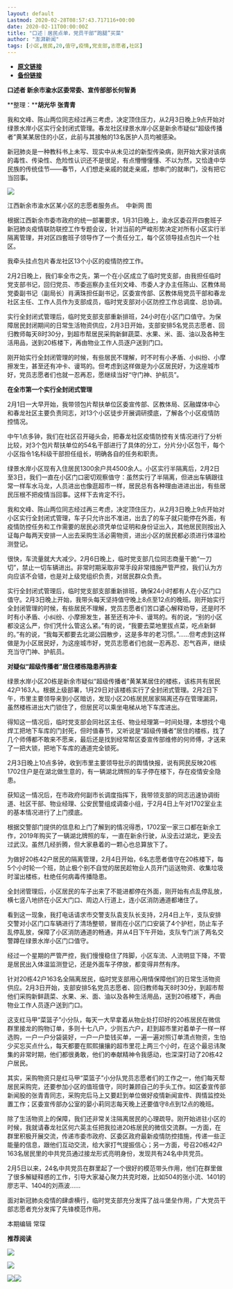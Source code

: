 ```yaml
---
layout: default
Lastmod: 2020-02-28T08:57:43.717116+00:00
date: 2020-02-11T00:00:00Z
title: "口述｜居民点单，党员干部“跑腿”买菜"
author: "澎湃新闻"
tags: [小区,居民,20,值守,疫情,党支部,志愿者,社区]
---
```


* [**原文链接**](http://mp.weixin.qq.com/s?__biz=MjM5MzI5NTU3MQ==&mid=2651579865&idx=3&sn=91bccc2d1d1ad8c7195128af5b3b29e6&chksm=bd6678658a11f173927632938557f915d427f0d06059433bb16852753103571b69c0a7aa42b8#rd)
* [**备份链接**](http://archive.today/eyRlI)


**口述者 新余市渝水区委常委、宣传部部长何智勇**

**整理：****胡光华 张青青**

  

我和文峰、陈山两位同志经过再三考虑，决定顶住压力，从2月3日晚上9点开始对绿景水岸小区实行全封闭式管理。春龙社区绿景水岸小区是新余市疑似“超级传播者”黄某某居住的小区，此前与其接触的13名医护人员均被感染。

  
新冠肺炎是一种教科书上未写、现实中从未见过的新型传染病，刚开始大家对该病的毒性、传染性、危险性认识还不是很足，有点懵懵懂懂、不以为然，又恰逢中华民族的传统佳节——春节，人们想走亲戚的就走亲戚，想串门的就串门，没有把它当回事。

  

![](/images/post/44ce6e4c250f5c83add2e6087e0b68d3.jpg)

江西新余市渝水区某小区的志愿者服务点。  中新网 图  

根据江西新余市委市政府的统一部署要求，1月31日晚上，渝水区委召开四套班子新冠肺炎疫情联防联控工作专题会议，针对当前的严峻形势决定对所有小区实行半隔离管理，并对区四套班子领导作了一个责任分工，每个区领导挂点包片一个社区。

  
我牵头挂点包片春龙社区13个小区的疫情防控工作。

  
2月2日晚上，我们率全市之先，第一个在小区成立了临时党支部，由我担任临时党支部书记，回归党员、市委巡察办主任刘文峰、市委人才办主任陈山、区教体局党委副书记（副局长）肖满珠担任副书记，区委宣传部、区教体局党员干部和春龙社区主任、工作人员作为支部成员，临时党支部对小区防控工作总调度、总协调。

  
实行全封闭式管理后，临时党支部支部重新排班，24小时在小区门口值守。为保障居民封闭期间的日常生活物资供应，2月3日开始，支部安排5名党员志愿者、回归教师每天8时30分，到超市帮居民采购新鲜蔬菜、水果、米、面、油以及各种生活用品，送到20栋楼下，再由物业工作人员逐户送到门口。

  
刚开始实行全封闭管理的时候，有些居民不理解，时不时有小矛盾、小纠纷、小摩擦发生，甚至还有冲卡、谩骂的。但考虑到这样做是为小区居民好，为这座城市好，党员志愿者们也就一忍再忍，愿继续当好“守门神、护航员”。

  
**在全市第一个实行全封闭式管理**

2月1日一大早开始，我带领包片帮扶单位区委宣传部、区教体局、区融媒体中心和春龙社区主要负责同志，对13个小区徒步开展调研摸底，了解各个小区疫情防控情况。

  
中午1点多钟，我们在社区召开碰头会，把春龙社区疫情防控有关情况进行了分析比较，对3个包片帮扶单位的54名干部进行了具体的分工，分片分小区包干，每个小区指令1名科级干部担任组长，明确各自的任务和职责。

  
绿景水岸小区现有入住居民1300余户共4500余人。小区实行半隔离后，2月2日至3日，我们一直在小区门口密切观察值守：虽然实行了半隔离，但进出车辆跟往常一样车水马龙，人员进出也像逛超市一样，居民总有各种理由进进出出，有些居民压根不把疫情当回事。这样下去肯定不行。

  
我和文峰、陈山两位同志经过再三考虑，决定顶住压力，从2月3日晚上9点开始对小区实行全封闭式管理，车子只允许出不准进，出去了的车子就只能停在外面，有疫情防控任务和工作需要的居民必须凭单位证明和身份证出入，其他居民则按出入证每户每两天安排一人出去采购生活必需物资，进出小区的居民都必须进行体温检测登记。

  
很快，车流量就大大减少。2月6日晚上，临时党支部几位同志商量干脆“一刀切”，禁止一切车辆进出。非常时期采取非常手段非常措施严管严控，我们认为方向应该不会错，也是对上级党组织负责，对居民群众负责。

  
实行全封闭式管理后，临时党支部支部重新排班，确保24小时都有人在小区门口值守。2月3日晚上开始，我带头每天坚持值守晚上8点至12点的晚班。刚开始实行全封闭管理的时候，有些居民不理解，党员志愿者们苦口婆心解释劝导，还是时不时有小矛盾、小纠纷、小摩擦发生，甚至还有冲卡、谩骂的。有的说，“别的小区都没这么严，你们凭什么管这么紧。”有的说，“我要去菜地里拔点菜，吃点新鲜的。”有的说，“我每天都要去北湖公园散步，这是多年的老习惯。”……但考虑到这样做是为小区居民好，为这座城市好，党员志愿者们也就一忍再忍、忍气吞声，继续充当守门神、护航员。

  
**对疑似“超级传播者”居住楼栋隐患再排查**

绿景水岸小区20栋是新余市疑似“超级传播者”黄某某居住的楼栋，该栋共有居民42户163人。根据上级部署，1月29日对该楼栋实行了全封闭式管理。2月2日下午，市里主要领导来到小区暗访，发现小区20栋居民居家隔离还存在管理漏洞，虽然楼栋进出大门锁住了，但居民可以乘坐电梯从地下车库进出。

  
得知这一情况后，临时党支部会同社区主任、物业经理第一时间处理，本想找个电焊工把地下车库的门封死，但时值春节，又听说是“超级传播者”居住的楼栋，找了几个师傅都不敢来不愿来，最后还是找到经常帮区委宣传部维修的何师傅，才送来了一把大锁，把地下车库的通道完全锁死。

  
2月3日晚上10点多钟，收到市里主要领导批示的舆情快报，说有网民反映20栋1702住户是在湖北做生意的，有一辆湖北牌照的车子停在楼下，存在疫情安全隐患。

  
获知这一情况后，在市政府何副市长调度指挥下，我带领支部的同志迅速协调街道、社区干部、物业经理、公安民警组成调查小组，于2月4日上午对1702室业主的基本情况进行了上门摸底。

  
根据交警部门提供的信息和上门了解到的情况得悉，1702室一家三口都在新余工作，2019年购买了一辆湖北牌照的车，一直在新余行驶，从没去过湖北，更没去过武汉。虽然几经折腾，但大家悬着的一颗心也总算放下了。

  
为做好20栋42户居民的隔离管理，2月4日开始，6名志愿者值守在20栋楼下，每5个小时轮一个班，防止极个别不自觉的居民趁物业人员开门运送物资、收集垃圾时溜出楼栋，杜绝任何病毒传播隐患。

  
全封闭管理后，小区居民的车子出来了不能进都停在外面，刚开始有点乱停乱放，横七竖八地挤在小区大门口、周边人行道上，连小区消防通道都堵住了。

  
看到这一现象，我打电话请求市交警支队袁支队长支持，2月4日上午，支队安排交警对小区门口车辆进行了清场整顿，冒雨在小区门口安装了4个护栏，防止车子乱停乱放，保障了小区消防通道的畅通，并从4日下午开始，支队专门派了两名交警蹲在绿景水岸小区门口值守。

  
经过一个星期的严管严控，我们慢慢稳住了阵脚，小区车流、人流明显下降，不管是居民出入体温监测登记，还是外面车子停放，都变得井然有序。

  

针对20栋42户163名全隔离居民，临时党支部用心用情保障他们的日常生活物资供应。2月3日开始，支部安排5名党员志愿者、回归教师每天8时30分，到超市帮他们采购新鲜蔬菜、水果、米、面、油以及各种生活用品，送到20栋楼下，再由物业工作人员逐户送到门口。

  
这支红马甲“菜篮子”小分队，每天一大早拿着从物业处打印好的20栋居民在微信群里接龙的购物订单，多则十七八户，少则五六户，赶到超市里对着单子一样一样选购，一户一户分袋装好，一户一户垫钱买单，一遍一遍对照订单清点物资，生怕少买忘买点什么，每天都要在熙熙攘攘的超市里花上两三个小时，在这个最忌讳聚集的非常时期，他们都很勇敢，他们的奉献精神令我感动，也深深打动了20栋42户居民。

  
其实，采购物资只是红马甲“菜篮子”小分队党员志愿者们的工作之一，他们每天帮居民采购完，还要参加小区的值班值守，同时兼顾自己的手头工作。如区委宣传部新闻股的张青青同志，采购完后马上又要赶到单位做好疫情新闻宣传、舆情监控处置工作；区委宣传部办公室的晏小莉同志每天晚上还要值守8点到12点的晚班。

  
除了生活物资上的保障，我们还非常关注隔离居民的心理疏导。刚开始进驻小区的时候，我就请春龙社区何六英主任把我拉进20栋居民的微信交流群。一方面，在群里积极开展交流，传递市委市政府、区委区政府最新疫情防控措施，传递一些正能量的信息，跟他们互动交流，给大家打气提振信心；另一方面，号召20栋42户163名居民里的中共党员通过接龙形式亮明身份，发现共有24名中共党员。

  
2月5日以来，24名中共党员在群里起了一个很好的模范带头作用，他们在群里做了很多解疑释惑的工作，引导大家凝心聚力共克时艰，比如504的张小流、1401的廖志平、1404的刘燕波……

  
面对新冠肺炎疫情的肆虐横行，临时党支部充分发挥了战斗堡垒作用，广大党员干部志愿者充分发挥了先锋模范作用。

  

  

本期编辑 常琛  

  

**推荐阅读**

  

[![](/images/post/afecae2e98617119d861527da0b0c133.jpg)](http://mp.weixin.qq.com/s?__biz=MjM5MzI5NTU3MQ==&mid=2651570730&idx=1&sn=fd15b387426ce4e0777f302988b331c7&chksm=bd665f968a11d680567dfeae3d5023076be9ebf3e160be8f56173567e538300d5dcf9c3ddbce&scene=21#wechat_redirect)

[![](/images/post/fb7c79e4de8958a5845b7b2bb8323953.jpg)](http://mp.weixin.qq.com/s?__biz=MjM5MzI5NTU3MQ==&mid=2651569003&idx=2&sn=dce2cf8d15a65d6cbe53416ed734e7d4&chksm=bd6626d78a11afc18cc3605cf9be790c0318191b2a58958b3f4d53a35dde3c5b9bfd86c48db9&scene=21#wechat_redirect)

[![](/images/post/a7247c4a22145cf6975e45101e173979.jpg)](http://mp.weixin.qq.com/s?__biz=MjM5MzI5NTU3MQ==&mid=2651576152&idx=3&sn=529216a17e15837b35fc7a983f7f0108&chksm=bd664ae48a11c3f28a9dd3fe571511b5350b6e05d8d584b97b70e6e20f6ea992fa7ad9d8a8f7&scene=21#wechat_redirect)[![](/images/post/faa036129172f4ba4cb775ad946d1eff.jpg)](http://e.cn.miaozhen.com/r/k=6005545&p=8XZ&met=0&rt=2&mo=__OS__&ns=__IP__&m0=__OPENUDID__&m0a=__DUID__&m1=__ANDROIDID1__&m1a=__ANDROIDID__&m2=__IMEI__&m4=__AAID__&m5=__IDFA__&m6=__MAC1__&m6a=__MAC__&v=__LOC__&vo=3b729d086&vr=2&o=http://a.app.qq.com/o/simple.jsp?pkgname=com.wondertek.paper&ckey=CK1386097627120)

